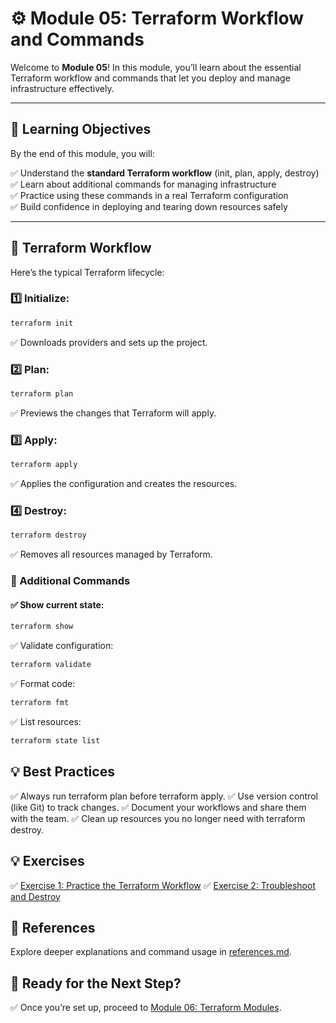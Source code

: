 # ⚙️ Module 05: Terraform Workflow and Commands

Welcome to **Module 05**! In this module, you’ll learn about the essential Terraform workflow and commands that let you deploy and manage infrastructure effectively.

---

## 📖 Learning Objectives

By the end of this module, you will:

✅ Understand the **standard Terraform workflow** (init, plan, apply, destroy)  
✅ Learn about additional commands for managing infrastructure  
✅ Practice using these commands in a real Terraform configuration  
✅ Build confidence in deploying and tearing down resources safely

---

## 🚀 Terraform Workflow

Here’s the typical Terraform lifecycle:

### 1️⃣ **Initialize**:  
```bash
terraform init
```
✅ Downloads providers and sets up the project.

### 2️⃣ Plan:

```bash
terraform plan
```
✅ Previews the changes that Terraform will apply.

### 3️⃣ Apply:

```bash
terraform apply
```
✅ Applies the configuration and creates the resources.

### 4️⃣ Destroy:

```bash
terraform destroy
```
✅ Removes all resources managed by Terraform.

### 🔧 Additional Commands

#### ✅ Show current state:

```bash
terraform show
```

✅ Validate configuration:

```bash
terraform validate
```

✅ Format code:

```bash
terraform fmt
```

✅ List resources:

```bash
terraform state list
```

## 💡 Best Practices
✅ Always run terraform plan before terraform apply.
✅ Use version control (like Git) to track changes.
✅ Document your workflows and share them with the team.
✅ Clean up resources you no longer need with terraform destroy.

## 💡 Exercises
✅ [Exercise 1: Practice the Terraform Workflow](exercises/exercise-1.md)
✅ [Exercise 2: Troubleshoot and Destroy](exercises/exercise-2.md)

## 🔗 References
Explore deeper explanations and command usage in [references.md](references.md).

## 🎉 Ready for the Next Step?
✅ Once you’re set up, proceed to [Module 06: Terraform Modules](../module-06-terraform-modules/README.md).